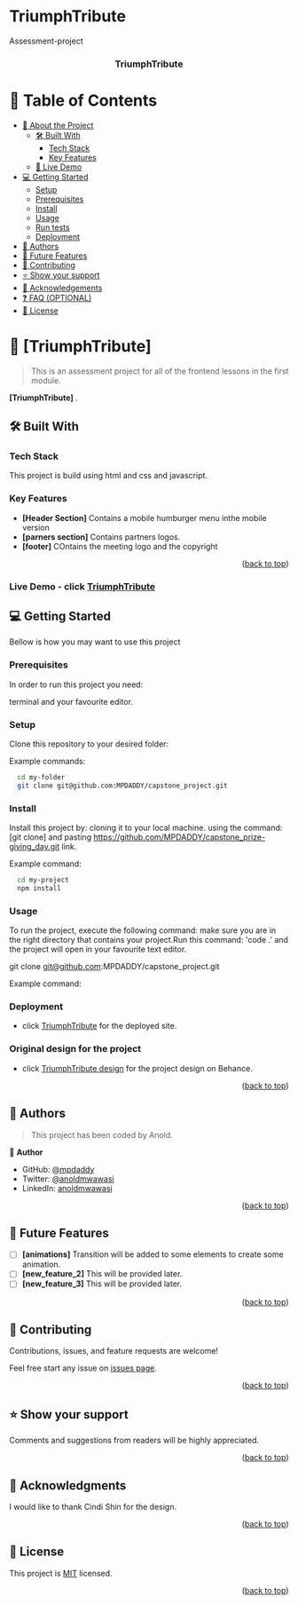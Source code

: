 # TriumphTribute
Assessment-project
<a name="readme-top"></a>
<div align="center">
  
  <h3><b>TriumphTribute</b></h3>

</div>

<!-- TABLE OF CONTENTS -->

# 📗 Table of Contents

- [📖 About the Project](#about-project)
  - [🛠 Built With](#built-with)
    - [Tech Stack](#tech-stack)
    - [Key Features](#key-features)
  - [🚀 Live Demo](#live-demo)
- [💻 Getting Started](#getting-started)
  - [Setup](#setup)
  - [Prerequisites](#prerequisites)
  - [Install](#install)
  - [Usage](#usage)
  - [Run tests](#run-tests)
  - [Deployment](#deployment)
- [👥 Authors](#authors)
- [🔭 Future Features](#future-features)
- [🤝 Contributing](#contributing)
- [⭐️ Show your support](#support)
- [🙏 Acknowledgements](#acknowledgements)
- [❓ FAQ (OPTIONAL)](#faq)
- [📝 License](#license)

<!-- PROJECT DESCRIPTION -->

# 📖 [TriumphTribute] <a name="Assessment project for the portal module"></a>

>This is an assessment project for all of the frontend lessons in the first module.

**[TriumphTribute]**  .

## 🛠 Built With <a name="HTML/CSS"></a>

### Tech Stack <a name="tech-stack"></a>
This project is build using html and css and javascript.

<!-- Features -->

### Key Features <a name="key-features"></a>

- **[Header Section]** 
Contains a mobile humburger menu inthe mobile version
- **[parners section]**
Contains partners logos.
- **[footer]**
COntains the meeting logo and the copyright
<p align="right">(<a href="#readme-top">back to top</a>)</p>

### Live Demo  - click [TriumphTribute](https://mpdaddy.github.io/capstone_prize-giving_day/)

## 💻 Getting Started <a name="getting-started"></a>
Bellow is how you may want to use this project

### Prerequisites

In order to run this project you need:

terminal and your favourite editor.

### Setup

Clone this repository to your desired folder:


Example commands:

```sh
  cd my-folder
  git clone git@github.com:MPDADDY/capstone_project.git 
```
### Install

Install this project by: 
cloning it to your local machine.
using the command: [git clone] and pasting https://github.com/MPDADDY/capstone_prize-giving_day.git link.


Example command:

```sh
  cd my-project
  npm install
```

### Usage

To run the project, execute the following command:
make sure you are in the right directory that contains your project.Run this command: 'code .'
and the project will open in your favourite text editor.

git clone git@github.com:MPDADDY/capstone_project.git

Example command:



### Deployment

- click [TriumphTribute](https://mpdaddy.github.io/capstone_prize-giving_day/) for the deployed site.

### Original design for the project

- click [TriumphTribute design](https://www.behance.net/gallery/29845175/CC-Global-Summit-2015) for the project design on Behance.


<p align="right">(<a href="#readme-top">back to top</a>)</p>

<!-- AUTHORS -->

## 👥 Authors <a name="authors"></a>

> This project has been coded by Anold.

👤 **Author**

- GitHub: [@mpdaddy](https://github.com/MPDADDY)
- Twitter: [@anoldmwawasi](https://twitter.com/anold_mwawasi)
- LinkedIn: [anoldmwawasi](https://www.linkedin.com/in/anold-mwawasi/)

<p align="right">(<a href="#readme-top">back to top</a>)</p>

<!-- FUTURE FEATURES -->

## 🔭 Future Features <a name="future-features"></a>

- [ ] **[animations]**
Transition will be added to some elements to create some animation. 
- [ ] **[new_feature_2]**
This will be provided later.
- [ ] **[new_feature_3]**
This will be provided later.

<p align="right">(<a href="#readme-top">back to top</a>)</p>

<!-- CONTRIBUTING -->

## 🤝 Contributing <a name="contributing"></a>

Contributions, issues, and feature requests are welcome!

Feel free start any issue on [issues page](../../issues/).

<p align="right">(<a href="#readme-top">back to top</a>)</p>

<!-- SUPPORT -->

## ⭐️ Show your support <a name="support"></a>
Comments and suggestions from readers will be highly appreciated.
<p align="right">(<a href="#readme-top">back to top</a>)</p>

<!-- ACKNOWLEDGEMENTS -->

## 🙏 Acknowledgments <a name="acknowledgements"></a>
I would like to thank Cindi Shin for the design.

<p align="right">(<a href="#readme-top">back to top</a>)</p>

<!-- FAQ (optional) -->

<!-- LICENSE -->

## 📝 License <a name="license"></a>


This project is [MIT](LICENSE) licensed.

<p align="right">(<a href="#readme-top">back to top</a>)</p>